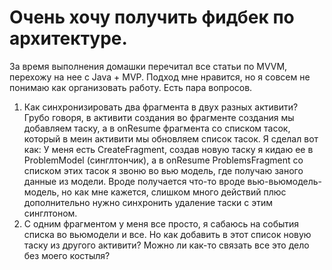 # Очень хочу получить фидбек по архитектуре. 
За время выполнения домашки перечитал все статьи по MVVM, перехожу на нее с Java + MVP. Подход мне нравится, но я совсем не понимаю как организовать работу. Есть пара вопросов.

1. Как синхронизировать два фрагмента в двух разных активити? Грубо говоря, в активити создания во фрагменте создания мы добавляем таску, а в onResume фрагмента со списком тасок, который в меин активити мы обновляем список тасок. Я сделал вот как: У меня есть CreateFragment, создав новую таску я кидаю ее в ProblemModel (синглтончик), а в onResume ProblemsFragment со списком этих тасок я звоню во вью модель, где получаю заного данные из модели. Вроде получается что-то вроде вью-вьюмодель-модель, но как мне кажется, слишком много действий плюс дополнительно нужно синхронить удаление таски с этим синглтоном. 
2. С одним фрагментом у меня все просто, я сабаюсь на события списка во вьюмодели и все. Но как добавить в этот список новую таску из другого активити? Можно ли как-то связать все это дело без моего костыля? 
